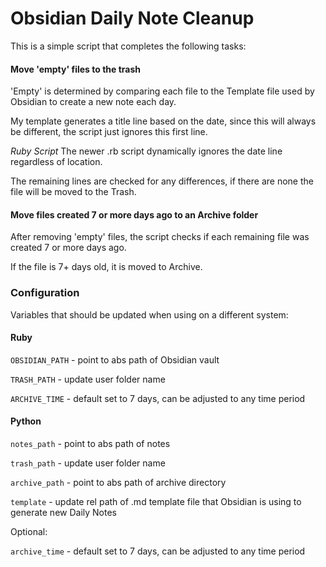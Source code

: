 # Obsidian Daily Note Cleanup

This is a simple script that completes the following tasks:
#### Move 'empty' files to the trash

'Empty' is determined by comparing each file to the Template file used by Obsidian to create a new note each day.

My template generates a title line based on the date, since this will always be different, the script just ignores this first line.

_Ruby Script_ The newer .rb script dynamically ignores the date line regardless of location.

The remaining lines are checked for any differences, if there are none the file will be moved to the Trash.

#### Move files created 7 or more days ago to an Archive folder

After removing 'empty' files, the script checks if each remaining file was created 7 or more days ago.

If the file is 7+ days old, it is moved to Archive.


### Configuration

Variables that should be updated when using on a different system:
#### Ruby
`OBSIDIAN_PATH` - point to abs path of Obsidian vault

`TRASH_PATH` - update user folder name

`ARCHIVE_TIME` - default set to 7 days, can be adjusted to any time period
#### Python

`notes_path` - point to abs path of notes

`trash_path` - update user folder name

`archive_path` - point to abs path of archive directory

`template` - update rel path of .md template file that Obsidian is using to generate new Daily Notes

Optional:

`archive_time` - default set to 7 days, can be adjusted to any time period
